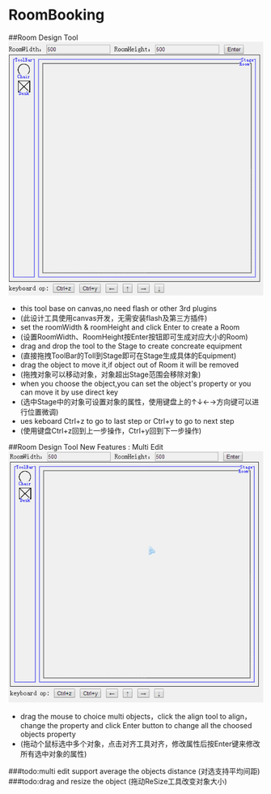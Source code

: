 # RoomBooking
##Room Design Tool
![DesignRoom](https://github.com/lijintian/RoomBooking/blob/master/RB/RB/Source/Introduce/DesignRoom.gif) 
* this tool base on canvas,no need flash or other 3rd plugins 
 * (此设计工具使用canvas开发，无需安装flash及第三方插件)
* set the roomWidth & roomHeight and click Enter to create a Room
 * (设置RoomWidth、RoomHeight按Enter按钮即可生成对应大小的Room)
* drag and drop the tool to the Stage to create concreate equipment
 * (直接拖拽ToolBar的Toll到Stage即可在Stage生成具体的Equipment)
* drag the object to move it,if object out of Room it will be removed
 * (拖拽对象可以移动对象，对象超出Stage范围会移除对象)
* when you choose the object,you can set the object's property or you can move it by use direct key
 * (选中Stage中的对象可设置对象的属性，使用键盘上的↑↓←→方向键可以进行位置微调)
* ues keboard Ctrl+z to go to last step or Ctrl+y to go to next step
 * (使用键盘Ctrl+z回到上一步操作，Ctrl+y回到下一步操作)

##Room Design Tool New Features : Multi Edit
![MultiEdit](https://github.com/lijintian/RoomBooking/blob/master/RB/RB/Source/Introduce/DesignRoomMultiEdit.gif)
* drag the mouse to choice multi objects，click the align tool to align，change the property and click Enter button to change all the choosed objects property
 * (拖动个鼠标选中多个对象，点击对齐工具对齐，修改属性后按Enter键来修改所有选中对象的属性)

###todo:multi edit support average the objects distance (对选支持平均间距)
###todo:drag and resize the object (拖动ReSize工具改变对象大小)
